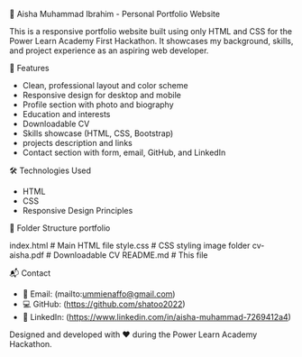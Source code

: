 💼 Aisha Muhammad Ibrahim - Personal Portfolio Website

This is a responsive portfolio website built using only HTML and CSS for the Power Learn Academy First Hackathon. It showcases my background, skills, and project experience as an aspiring web developer.

📌 Features
- Clean, professional layout and color scheme
- Responsive design for desktop and mobile
- Profile section with photo and biography
- Education and interests
- Downloadable CV
- Skills showcase (HTML, CSS, Bootstrap)
- projects description and links
- Contact section with form, email, GitHub, and LinkedIn

🛠 Technologies Used
- HTML
- CSS
- Responsive Design Principles

 📂 Folder Structure
portfolio

index.html # Main HTML file
style.css # CSS styling
 image folder
 cv-aisha.pdf # Downloadable CV
 README.md # This file
 
 📬 Contact

- 📧 Email: (mailto:ummienaffo@gmail.com)
- 💻 GitHub: (https://github.com/shatoo2022)
- 🔗 LinkedIn: (https://www.linkedin.com/in/aisha-muhammad-7269412a4)

 Designed and developed with ❤️ during the Power Learn Academy Hackathon.

